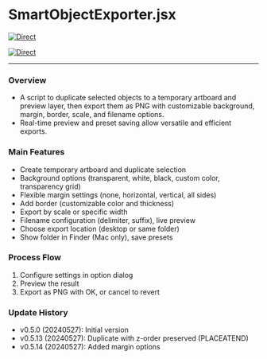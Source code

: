 # SmartObjectExporter.jsx

[![Direct](https://img.shields.io/badge/Direct%20Link-SmartObjectExporter.jsx-ffcc00.svg)](https://github.com/swwwitch/illustrator-scripts/blob/master/jsx/SmartObjectExporter.jsx)

[![Direct](https://img.shields.io/badge/Back%20to%20home-All%20scripts-cccccc.svg)](https://github.com/swwwitch/illustrator-scripts/blob/master/README.md)

---

### Overview

- A script to duplicate selected objects to a temporary artboard and preview layer, then export them as PNG with customizable background, margin, border, scale, and filename options.
- Real-time preview and preset saving allow versatile and efficient exports.

### Main Features

- Create temporary artboard and duplicate selection
- Background options (transparent, white, black, custom color, transparency grid)
- Flexible margin settings (none, horizontal, vertical, all sides)
- Add border (customizable color and thickness)
- Export by scale or specific width
- Filename configuration (delimiter, suffix), live preview
- Choose export location (desktop or same folder)
- Show folder in Finder (Mac only), save presets

### Process Flow

1. Configure settings in option dialog
2. Preview the result
3. Export as PNG with OK, or cancel to revert

### Update History

- v0.5.0 (20240527): Initial version
- v0.5.13 (20240527): Duplicate with z-order preserved (PLACEATEND)
- v0.5.14 (20240527): Added margin options